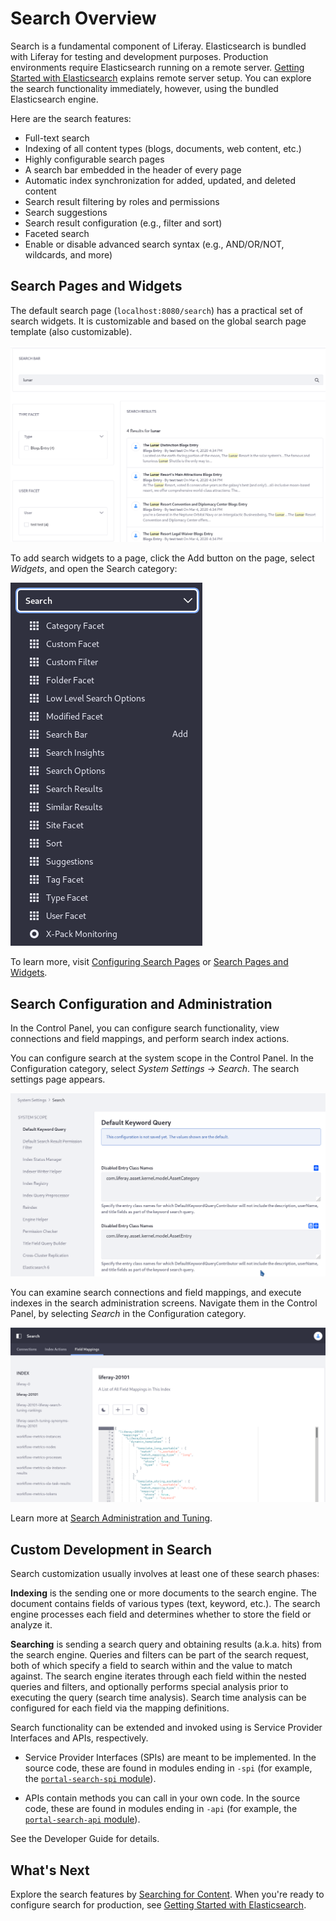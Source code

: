 # Search Overview

Search is a fundamental component of Liferay. Elasticsearch is bundled with Liferay for testing and development purposes. Production environments require Elasticsearch running on a remote server. [Getting Started with Elasticsearch](../installing-and-upgrading-a-search-engine/elasticsearch/getting-started-with-elasticsearch.md) explains remote server setup. You can explore the search functionality immediately, however, using the bundled Elasticsearch engine.

Here are the search features:

* Full-text search
* Indexing of all content types (blogs, documents, web content, etc.)
* Highly configurable search pages
* A search bar embedded in the header of every page
* Automatic index synchronization for added, updated, and deleted content
* Search result filtering by roles and permissions
* Search suggestions
* Search result configuration (e.g., filter and sort)
* Faceted search
* Enable or disable advanced search syntax (e.g., AND/OR/NOT, wildcards, and more)

## Search Pages and Widgets

The default search page (`localhost:8080/search`) has a practical set of search widgets. It is customizable and based on the global search page template (also customizable). 

![The search page template is useful.](./search-overview/images/05.png)

To add search widgets to a page, click the Add button on the page, select _Widgets_, and open the Search category:

![There are plenty of search widgets.](./search-overview/images/07.png)

To learn more, visit [Configuring Search Pages](https://help.liferay.com/hc/en-us/articles/360028821052-Configuring-Search-Pages) or [Search Pages and Widgets](../search-pages-and-widgets/README.md).

## Search Configuration and Administration

In the Control Panel, you can configure search functionality, view connections and field mappings, and perform search index actions.

You can configure search at the system scope in the Control Panel. In the Configuration category, select *System Settings* &rarr; *Search*. The search settings page appears.

![Search is highly configurable.](./search-overview/images/06.png)

You can examine search connections and field mappings, and execute indexes in the search administration screens. Navigate them in the Control Panel, by selecting *Search* in the Configuration category.

![The search admin screens are informative and useful.](./search-overview/images/08.png)

Learn more at [Search Administration and Tuning](../search-administration-and-tuning/README.md).

## Custom Development in Search

Search customization usually involves at least one of these search phases:

**Indexing** is the sending one or more documents to the search engine. The document contains fields of various types (text, keyword, etc.). The search engine processes each field and determines whether to store the field or analyze it.

**Searching** is sending a search query and obtaining results (a.k.a. hits) from the search engine. Queries and filters can be part of the search request, both of which specify a field to search within and the value to match against. The search engine iterates through each field within the nested queries and filters, and optionally performs special analysis prior to executing the query (search time analysis). Search time analysis can be configured for each field via the mapping definitions.

Search functionality can be extended and invoked using is Service Provider Interfaces and APIs, respectively. 

* Service Provider Interfaces (SPIs) are meant to be implemented. In the source code, these are found in modules ending in `-spi` (for example, the [`portal-search-spi` module](https://github.com/liferay/liferay-portal/tree/[$LIFERAY_LEARN_PORTAL_GIT_TAG$]/modules/apps/portal-search/portal-search-spi)).

* APIs contain methods you can call in your own code. In the source code, these are found in modules ending in `-api` (for example, the [`portal-search-api` module](https://github.com/liferay/liferay-portal/tree/[$LIFERAY_LEARN_PORTAL_GIT_TAG$]/modules/apps/portal-search/portal-search-api)).

See the Developer Guide for details.

## What's Next 

Explore the search features by [Searching for Content](./searching-for-content.md). When you're ready to configure search for production, see [Getting Started with Elasticsearch](../installing-and-upgrading-a-search-engine/elasticsearch/getting-started-with-elasticsearch.md).

